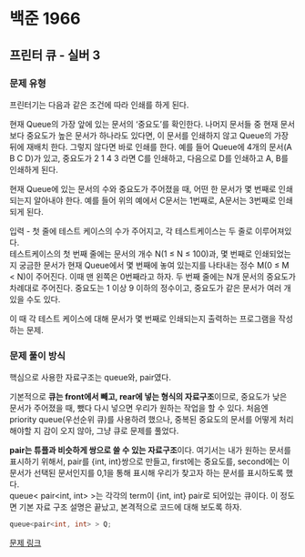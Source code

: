 # 백준 1966
## 프린터 큐 - 실버 3
### 문제 유형

프린터기는 다음과 같은 조건에 따라 인쇄를 하게 된다.

현재 Queue의 가장 앞에 있는 문서의 ‘중요도’를 확인한다.
나머지 문서들 중 현재 문서보다 중요도가 높은 문서가 하나라도 있다면, 
이 문서를 인쇄하지 않고 Queue의 가장 뒤에 재배치 한다. 그렇지 않다면 바로 인쇄를 한다.
예를 들어 Queue에 4개의 문서(A B C D)가 있고, 중요도가 2 1 4 3 라면 C를 인쇄하고,
다음으로 D를 인쇄하고 A, B를 인쇄하게 된다.

현재 Queue에 있는 문서의 수와 중요도가 주어졌을 때, 어떤 한 문서가 몇 번째로 인쇄되는지 알아내야 한다.
예를 들어 위의 예에서 C문서는 1번째로, A문서는 3번째로 인쇄되게 된다.

입력 - 
첫 줄에 테스트 케이스의 수가 주어지고, 각 테스트케이스는 두 줄로 이루어져있다.   
테스트케이스의 첫 번째 줄에는 문서의 개수 N(1 ≤ N ≤ 100)과, 몇 번째로 인쇄되었는지 궁금한 문서가 
현재 Queue에서 몇 번째에 놓여 있는지를 나타내는 정수 M(0 ≤ M < N)이 주어진다. 
이때 맨 왼쪽은 0번째라고 하자. 두 번째 줄에는 N개 문서의 중요도가 차례대로 주어진다. 
중요도는 1 이상 9 이하의 정수이고, 중요도가 같은 문서가 여러 개 있을 수도 있다.

이 때 각 테스트 케이스에 대해 문서가 몇 번째로 인쇄되는지 출력하는 프로그램을 작성하는 문제.

### 문제 풀이 방식

핵심으로 사용한 자료구조는 queue와, pair였다. 

기본적으로 **큐는 front에서 빼고, rear에 넣는 형식의 자료구조**이므로, 중요도가 낮은 문서가 주어졌을 때, 
뺐다 다시 넣으면 우리가 원하는 작업을 할 수 있다.
처음엔 priority queue(우선순위 큐)를 사용하려 했으나, 중복된 중요도의 문서를 어떻게 처리해야할 지 감이 오지
않아, 그냥 큐로 문제를 풀었다.   

**pair는 튜플과 비슷하게 쌍으로 쓸 수 있는 자료구조**이다. 여기서는 내가 원하는 문서를 표시하기 위해서, pair를
{int, int}쌍으로 만들고, first에는 중요도를, second에는 이 문서가 선택된 문서인지를 0,1을 통해 표시해
우리가 찾고자 하는 문서를 표시하도록 했다.   
queue< pair<int, int> >는 각각의 term이 {int, int} pair로 되어있는 큐이다. 이 정도면 기본 자료
구조 설명은 끝났고, 본격적으로 코드에 대해 보도록 하자.
~~~cpp
queue<pair<int, int> > Q;
~~~







[문제 링크]()
